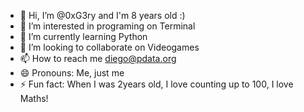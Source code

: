 - 👋 Hi, I’m @0xG3ry and I'm 8 years old :)
- 👀 I’m interested in programing on Terminal
- 🌱 I’m currently learning Python
- 💞️ I’m looking to collaborate on Videogames
- 📫 How to reach me diego@pdata.org
- 😄 Pronouns: Me, just me
- ⚡ Fun fact: When I was 2years old, I love counting up to 100, I love Maths!

<!---
0xG3ry/0xG3ry is a ✨ special ✨ repository because its `README.md` (this file) appears on your GitHub profile.
You can click the Preview link to take a look at your changes.
--->
